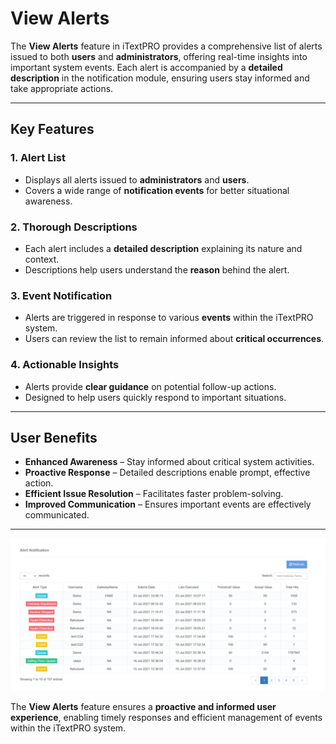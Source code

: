 # View Alerts

The **View Alerts** feature in iTextPRO provides a comprehensive list of alerts issued to both **users** and **administrators**, offering real-time insights into important system events. Each alert is accompanied by a **detailed description** in the notification module, ensuring users stay informed and take appropriate actions.

---

## Key Features

### 1. Alert List
- Displays all alerts issued to **administrators** and **users**.  
- Covers a wide range of **notification events** for better situational awareness.

### 2. Thorough Descriptions
- Each alert includes a **detailed description** explaining its nature and context.  
- Descriptions help users understand the **reason** behind the alert.

### 3. Event Notification
- Alerts are triggered in response to various **events** within the iTextPRO system.  
- Users can review the list to remain informed about **critical occurrences**.

### 4. Actionable Insights
- Alerts provide **clear guidance** on potential follow-up actions.  
- Designed to help users quickly respond to important situations.

---

## User Benefits

- **Enhanced Awareness** – Stay informed about critical system activities.  
- **Proactive Response** – Detailed descriptions enable prompt, effective action.  
- **Efficient Issue Resolution** – Facilitates faster problem-solving.  
- **Improved Communication** – Ensures important events are effectively communicated.

---

![View Alerts](../reporting/businessinsight/images/viewalerts1.png)

The **View Alerts** feature ensures a **proactive and informed user experience**, enabling timely responses and efficient management of events within the iTextPRO system.
